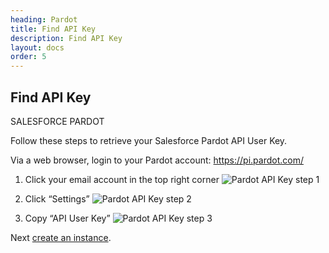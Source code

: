 ```yaml
---
heading: Pardot
title: Find API Key
description: Find API Key
layout: docs
order: 5
---
```


## Find API Key

SALESFORCE PARDOT

Follow these steps to retrieve your Salesforce Pardot API User Key.

Via a web browser, login to your Pardot account:
[https://pi.pardot.com/ ](https://pi.pardot.com/ )

1. Click your email account in the top right corner
![Pardot API Key step 1](http://cloud-elements.com/wp-content/uploads/2015/02/PardotAPI2.png)

2. Click “Settings”
![Pardot API Key step 2](http://cloud-elements.com/wp-content/uploads/2015/02/PardotAPI3.png)

3. Copy “API User Key”
![Pardot API Key step 3](http://cloud-elements.com/wp-content/uploads/2015/02/PardotAPI4.png)

Next [create an instance](pardot-create-instance.html).
